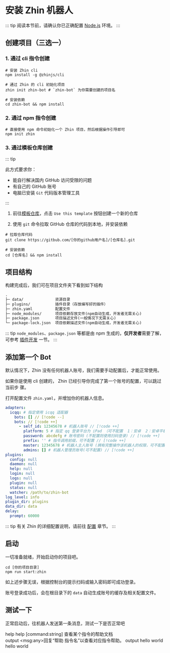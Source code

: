 # 安装 Zhin 机器人

::: tip
阅读本节前，请确认你已正确配置 [Node.js](https://nodejs.org/zh-cn) 环境。
:::

## 创建项目（三选一）

### 1. 通过 cli 指令创建

```shell
# 安装 Zhin cli
npm install -g @zhinjs/cli

# 通过 Zhin 的 cli 初始化项目
zhin init zhin-bot # `zhin-bot` 为你需要创建的项目名

# 安装依赖
cd zhin-bot && npm install
```

### 2. 通过 npm 指令创建

```shell
# 直接使用 npm 命令初始化一个 Zhin 项目，然后根据操作引导即可
npm init zhin
```

### 3. 通过模板仓库创建

::: tip

此方式要求你：

- 能自行解决国内 GitHub 访问受限的问题
- 有自己的 GitHub 账号
- 电脑已安装 `Git` 代码版本管理工具

:::

1. 前往[模板仓库](https://github.com/zhinjs/boilerplate)，点击 `Use this template` 按钮创建一个新的仓库

1. 使用 `git` 命令拉取 GitHub 仓库的代码到本地，并安装依赖

```shell
# 拉取仓库代码
git clone https://gitbub.com/[你的github用户名]/[仓库名].git

# 安装依赖
cd [仓库名] && npm install
```

## 项目结构

构建完成后，我们可在项目文件夹下看到如下结构

```tex
.
├─ data/              资源目录
├─ plugins/           插件目录（存放编写好的插件）
├─ zhin.yaml          配置文件
├─ node_modules/      项目依赖存放文件(npm自动生成，开发者无需关心)
├─ package.json       项目描述文件(一般情况下无需关心)
└─ package-lock.json  项目依赖描述文件(npm自动生成，开发者无需关心)
```

::: tip
`node_modules`、`package.json` 等都是由 npm 生成的，**仅开发者**需要了解，可参考 [插件开发](/plugin/start) 一节。
:::

## 添加第一个 Bot

默认情况下，Zhin 没有任何机器人账号，我们需要手动配置后，才能正常使用。

如果你是使用 cli 创建的， Zhin 已经引导你完成了第一个账号的配置，可以跳过当前步
骤。

打开配置文件 `zhin.yaml`，并增加你的机器人信息。

```yaml
adapters:
  icqq: # 指定使用 icqq 适配器
    bots: [] // [!code --]
    bots: // [!code ++]
      - self_id: 12345678 # 机器人账号 // [!code ++]
        platform: 5 # 指定 qq 登录平台为 iPad （可不配置  1：安卓  2：安卓平板  3：手表  4：苹果电脑  5：苹果平板） // [!code ++]
        password: abcdefg # 账号密码 (不配置则使用扫码登录) // [!code ++]
        prefix: '' # 指令调用前缀，可不配置 // [!code ++]
        master: 12345678 # 机器人主人账号 (拥有完整操作该机器人的权限，可不配置) // [!code ++]
        admins: [] # 机器人管理员账号(可不配置) // [!code ++]
plugins:
  config: null
  daemon: null
  help: null
  login: null
  logs: null
  plugin: null
  status: null
  watcher: /path/to/zhin-bot
log_level: info
plugin_dir: plugins
data_dir: data
delay:
  prompt: 60000
```

::: tip
有关 Zhin 的详细配置说明，请前往 [配置](/config/common) 章节。
:::

## 启动

一切准备就绪，开始启动你的项目吧。

```shell
cd [你的项目目录]
npm run start:zhin
```

如上述步骤无误，根据控制台的提示扫码或输入密码即可成功登录。

账号登录成功后，会在根目录下的 `data` 自动生成账号的缓存及相关配置文件。

## 测试一下

正常启动后，往机器人发送第一条消息，测试一下是否正常吧

<ChatHistory>
  <ChatMsg id="1659488338">help</ChatMsg>
  <ChatMsg id="1689919782">
    help [command:string] 查看某个指令的帮助文档<br/>
    output &lt;msg:any&gt;回复“帮助 指令名”以查看对应指令帮助。
  </ChatMsg>
  <ChatMsg id="1659488338">output hello world</ChatMsg>
  <ChatMsg id="1689919782">hello world</ChatMsg>
</ChatHistory>
